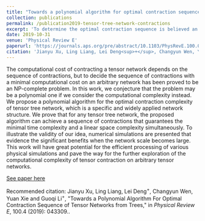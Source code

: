 ```yaml
---
title: "Towards a polynomial algorithm for optimal contraction sequence of tensor networks from trees"
collection: publications
permalink: /publication2019-tensor-tree-network-contractions
excerpt: 'To determine the optimal contraction sequence is believed an NP-hard problem in general. However, in this work, we find out the subproblem on tensor tree networks to be polynomial.'
date: 2019-10-31
venue: 'Physical Review E'
paperurl: 'https://journals.aps.org/pre/abstract/10.1103/PhysRevE.100.043309'
citation: 'Jianyu Xu, Ling Liang, Lei Deng<sup>+</sup>, Changyun Wen, Yuan Xie and Guoqi Li<sup>+</sup>, "Towards a Polynomial Algorithm For Optimal Contraction Sequence of Tensor Networks from Trees," in <i>Physical Review E</i>, 100.4 (2019): 043309.'
---
```

The computational cost of contracting a tensor network depends on the sequence of contractions, but to decide the sequence of contractions with a minimal computational cost on an arbitrary network has been proved to be an NP-complete problem. In this work, we conjecture that the problem may be a polynomial one if we consider the computational complexity instead. We propose a polynomial algorithm for the optimal contraction complexity of tensor tree network, which is a specific and widely applied network structure. We prove that for any tensor tree network, the proposed algorithm can achieve a sequence of contractions that guarantees the minimal time complexity and a linear space complexity simultaneously. To illustrate the validity of our idea, numerical simulations are presented that evidence the significant benefits when the network scale becomes large. This work will have great potential for the efficient processing of various physical simulations and pave the way for the further exploration of the computational complexity of tensor contraction on arbitrary tensor networks.

[See paper here](https://journals.aps.org/pre/abstract/10.1103/PhysRevE.100.043309)

Recommended citation: Jianyu Xu, Ling Liang, Lei Deng<sup>+</sup>, Changyun Wen, Yuan Xie and Guoqi Li<sup>+</sup>, "Towards a Polynomial Algorithm For Optimal Contraction Sequence of Tensor Networks from Trees," in <i>Physical Review E</i>, 100.4 (2019): 043309..